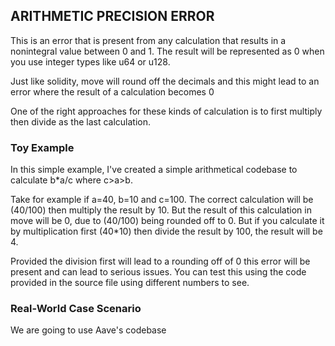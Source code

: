 ## ARITHMETIC PRECISION ERROR
This is an error that is present from any calculation that results in a nonintegral value between 0 and 1. The result will be represented as 0 when you use integer types like u64 or u128.

Just like solidity, move will round off the decimals and this might lead to an error where the result of a calculation becomes 0

One of the right approaches for these kinds of calculation is to first multiply then divide as the last calculation.

### Toy Example
In this simple example, I've created a simple arithmetical codebase to calculate b*a/c where c>a>b.

Take for example if a=40, b=10 and c=100. The correct calculation will be (40/100) then multiply the result by 10. But the result of this calculation in move will be 0, due to (40/100) being rounded off to 0.
But if you calculate it by multiplication first (40*10) then divide the result by 100, the result will be 4.

Provided the division first will lead to a rounding off of 0 this error will be present and can lead to serious issues.
You can test this using the code provided in the source file using different numbers to see.

### Real-World Case Scenario
We are going to use Aave's codebase


